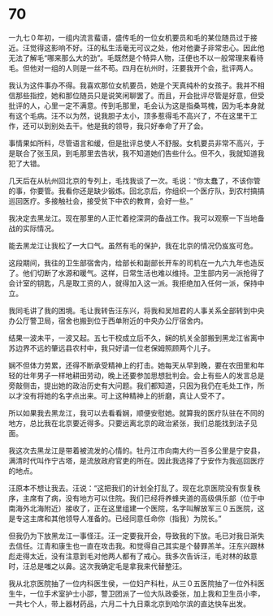 # 70

一九七０年初，一组内流言蜚语，盛传毛的一位女机要员和毛的某位随员过于接近。汪觉得这影响不好。汪的私生活毫无可议之处，他对他妻子非常忠心。因此他无法了解毛“哪来那么大的劲”。毛既然是个特异人物，汪便也不以一般常理来看待毛。但他对一组的人则是一丝不苟。四月在杭州时，汪要我开个会，批评两人。

我认为这件事办不得。我喜欢那位女机要员，她是个天真纯朴的女孩子。我并不相信那些指控，她和那位随员只是说笑闲聊罢了。而且，开会批评尽管是好意，但受批评的人，心里一定不满意。传到毛那里，毛会认为这是指桑骂槐，因为毛本身就有这个毛病。汪不以为然，说我胆子太小，顶多惹得毛不高兴了，不在这里干工作，还可以到别处去干。他是我的领导，我只好奉命了开了会。

事情果如所料，尽管语言和缓，但是批评总使人不舒服。女机要员非常不高兴，于是联合了张玉凤，到毛那里去告状，我不知道她们告些什么。但不久，我就知道我犯了大错。

几天后在从杭州回北京的专列上，毛找我谈了一次。毛说：“你太蠢了，不该你管的事，你要管。我看你还是缺少锻炼。回北京后，你组织一个医疗队，到农村搞搞巡回医疗。多接触社会，接受贫下中农的教育，会好一些。”

我决定去黑龙江。现在那里的人正忙着挖深洞的备战工作。我可以观察一下当地备战的实际情况。

能去黑龙江让我松了一大口气。虽然有毛的保护，我在北京的情况仍岌岌可危。

这段期间，我往的卫生部宿舍内，给部长和副部长开车的司机在一九六九年也造反了。他们切断了水源和暖气。这样，日常生活也难以维持。卫生部内另一派抢得了会计室的钥匙，凡是取工资的人，就得加入这一派。我拒绝加入任何一派，保持中立。

我同毛讲了我的困境。毛让我转告汪东兴，将我和吴旭君的人事关系全部转到中央办公厅警卫局，宿舍也搬到位于西单附近的中央办公厅宿舍内。

结果一波未平，一波又起。五七干校成立后不久，娴的机关全部搬到黑龙江省离中苏边界不远的肇远县农村中，我只好请一位老保姆照顾两个儿子。

娴不但体力劳累，还得不断承受精神上的打击。她每天从早到晚，要在农田里和年轻的壮年男子一样地耕田劳动，晚上还要参加思想批判会。会上有些人的发言总是旁敲侧击，提出她的政治历史有大问题。我们都知道，只因为我仍在毛处工作，所以才没有将她的名字点出来。可上这种精神上的折磨，真让人受不了。

所以如果我去黑龙江，我可以去看看娴，顺便安慰她。就算我的医疗队驻在不同的地方，总比我在北京要近得多。只要远离北京的政治紧张，我们总能找到法子见面。

我这次去黑龙江是带着被流发的心情的。牡丹江市向南大约一百多公里是宁安县，满清时代叫作宁古塔，是流放政府官吏的所在。因此我选择了宁安作为我巡回医疗的地点。

汪原本不想让我去。汪说：“这把我们的计划全打乱了。现在北京医院没有恢复秩序，主席有了病，没有地方可以住院。我们已经将养蜂夹道的高级俱乐部（位于中南海外北海附近）接收了，正在这里组建一个医院，名字叫解放军三０五医院，这是专这主席和其他领导人准备的。已经同意任命你（指我）为院长。”

但我仍为下放黑龙江一事怪汪。汪一定要我开会，导致我的下放。毛已对我日渐失去信任。江青和康生也一直在攻击我。和觉得自己其实是个替罪羔羊。汪东兴跟林彪走得太近，没有注意到毛对他两人都有了戒心。我多次告诉汪，毛对林的敌意时，汪总是嗤之以鼻。这次我确定毛是拿我来代替整汪。

我从北京医院抽了一位内科医生侯，一位妇产科杜，从三０五医院抽了一位外科医生牛，一位手术室护士小邵，警卫团派了一位大队政委张，加上我和卫生员小李，一共七个人，带上器材药品，六月二十九日乘北京到哈尔滨的直达快车出发。
